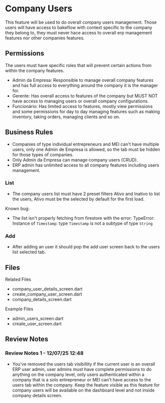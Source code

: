 # Company Users

This feature will be used to do overall company users management. Those users will have access
to bakeflow with context specific to the company they belong to, they must never hace access to
overall erp management features nor other companies features.

## Permissions

The users must have specific roles that will prevent certain actions from within the company
features.

- Admin da Empresa: Responsible to manage overall company features and has full access to
everything around the company it is the manager for.
- Gerente: Has overall access to features of the company but MUST NOT have access to managing users
or overall company configurations.
- Funcionário: Has limited access to features, mostly view permissions and some permissions for
day to day managing features such as making inventory, taking orders, managing clients and so on.

## Business Rules

- Companies of type individual entrepreneurs and MEI can't have multiple users, only one Admin de
Empresa is allowed, so the tab must be hidden for those types of companies.
- Only Admin da Empresa can manage company users (CRUD).
- ERP admin has unlimited access to all company features including users management.

### List

- The company users list must have 2 preset filters Ativo and Inativo to list the users, Ativo must
be the selected by default for the first load.

Known bug:

- The list isn't properly fetching from firestore with the error:
TypeError: Instance of `Timestamp`: type `Timestamp` is not a subtype of type `String`

### Add

- After adding an user it should pop the add user screen back to the users list selected tab.

## Files

Related Files

- company_user_details_screen.dart
- create_company_user_screen.dart
- company_details_screen.dart

Example Files

- admin_users_screen.dart
- create_user_screen.dart

## Review Notes

### Review Notes 1 - 12/07/25 12:48

- You've removed the users tab visibillity if the current user is an overall ERP user admin, user admins
must have complete permissions to do anything on the company level, only users authenticated within
a company that is a solo entrepreneur or MEI can't have access to the users tab within the company.
Keep the feature visible as this feature for company users will be available on the dashboard level
and not inside company details screen.
